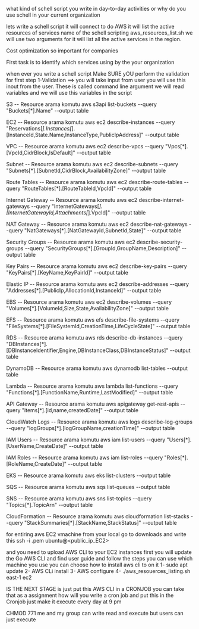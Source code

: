 what kind of schell script you write in day-to-day activities or why do you use schell in your current organization

lets write a schell script it will connect to do AWS it will list the active resources of services name of the schell scripting 
aws_resources_list.sh <region> <services> we will use two arguments for it will list all the active services in the region.

Cost optimization so important for companies

First task is to identify which services using by the your organization 

when ever you write a schell script Make SURE yOU perform the validation for first step 
1-Validation ==> you will take input from user you will use this inout from the user. These is called command line argument  we will read variables and we will use this variables in the script 


S3 -- Resource arama komutu
aws s3api list-buckets --query "Buckets[*].Name" --output table

EC2 -- Resource arama komutu
aws ec2 describe-instances --query "Reservations[*].Instances[*].[InstanceId,State.Name,InstanceType,PublicIpAddress]" --output table

VPC -- Resource arama komutu
aws ec2 describe-vpcs --query "Vpcs[*].[VpcId,CidrBlock,IsDefault]" --output table

Subnet -- Resource arama komutu
aws ec2 describe-subnets --query "Subnets[*].[SubnetId,CidrBlock,AvailabilityZone]" --output table

Route Tables -- Resource arama komutu
aws ec2 describe-route-tables --query "RouteTables[*].[RouteTableId,VpcId]" --output table

Internet Gateway -- Resource arama komutu
aws ec2 describe-internet-gateways --query "InternetGateways[*].[InternetGatewayId,Attachments[*].VpcId]" --output table

NAT Gateway -- Resource arama komutu
aws ec2 describe-nat-gateways --query "NatGateways[*].[NatGatewayId,SubnetId,State]" --output table

Security Groups -- Resource arama komutu
aws ec2 describe-security-groups --query "SecurityGroups[*].[GroupId,GroupName,Description]" --output table

Key Pairs -- Resource arama komutu
aws ec2 describe-key-pairs --query "KeyPairs[*].[KeyName,KeyPairId]" --output table

Elastic IP -- Resource arama komutu
aws ec2 describe-addresses --query "Addresses[*].[PublicIp,AllocationId,InstanceId]" --output table

EBS -- Resource arama komutu
aws ec2 describe-volumes --query "Volumes[*].[VolumeId,Size,State,AvailabilityZone]" --output table

EFS -- Resource arama komutu
aws efs describe-file-systems --query "FileSystems[*].[FileSystemId,CreationTime,LifeCycleState]" --output table

RDS -- Resource arama komutu
aws rds describe-db-instances --query "DBInstances[*].[DBInstanceIdentifier,Engine,DBInstanceClass,DBInstanceStatus]" --output table

DynamoDB -- Resource arama komutu
aws dynamodb list-tables --output table

Lambda -- Resource arama komutu
aws lambda list-functions --query "Functions[*].[FunctionName,Runtime,LastModified]" --output table

API Gateway -- Resource arama komutu
aws apigateway get-rest-apis --query "items[*].[id,name,createdDate]" --output table

CloudWatch Logs -- Resource arama komutu
aws logs describe-log-groups --query "logGroups[*].[logGroupName,creationTime]" --output table

IAM Users -- Resource arama komutu
aws iam list-users --query "Users[*].[UserName,CreateDate]" --output table

IAM Roles -- Resource arama komutu
aws iam list-roles --query "Roles[*].[RoleName,CreateDate]" --output table

EKS -- Resource arama komutu
aws eks list-clusters --output table

SQS -- Resource arama komutu
aws sqs list-queues --output table

SNS -- Resource arama komutu
aws sns list-topics --query "Topics[*].TopicArn" --output table

CloudFormation -- Resource arama komutu
aws cloudformation list-stacks --query "StackSummaries[*].[StackName,StackStatus]" --output table


for entiring aws EC2 vmachine from your local go to downloads and 
write this ssh -i <nameofthepem>.pem ubuntu@<public_ip_EC2>

and you need to upload AWS CLI to your EC2 instances 
first you will update the 
Go AWS CLI and find user guide and follow the steps you can use which machine you use you can choose how to install aws cli to on it 
1- sudo apt update
2- AWS CLi install 
3- AWS configure 
4- ./aws_resouerces_listing.sh east-1 ec2


IS THE NEXT STAGE is just put this AWS CLI in a CRONJOB you can take that as a assignment how will you write a cron job and put this in the Cronjob just make it execute every day at 9 pm 

CHMOD 771 me and my group can write read and execute but users can just execute 